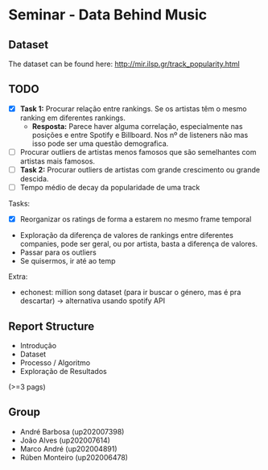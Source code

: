 # Seminar - Data Behind Music

## Dataset

The dataset can be found here: http://mir.ilsp.gr/track_popularity.html

## TODO

- [X] **Task 1:** Procurar relação entre rankings. Se os artistas têm o mesmo ranking em diferentes rankings.
    - **Resposta:** Parece haver alguma correlação, especialmente nas posições e entre Spotify e Billboard. Nos nº de listeners não mas isso pode ser uma questão demografica.
- [ ] Procurar outliers de artistas menos famosos que são semelhantes com artistas mais famosos. 
- [ ] **Task 2:** Procurar outliers de artistas com grande crescimento ou grande descida.
- [ ] Tempo médio de decay da popularidade de uma track

Tasks:

- [X] Reorganizar os ratings de forma a estarem no mesmo frame temporal
- Exploração da diferença de valores de rankings entre diferentes companies, pode ser geral, ou por artista, basta a diferença de valores.
- Passar para os outliers
- Se quisermos, ir até ao temp

Extra:

- echonest: million song dataset (para ir buscar o género, mas é pra descartar) -> alternativa usando spotify API

## Report Structure

- Introdução
- Dataset
- Processo / Algoritmo
- Exploração de Resultados

(>=3 pags)

## Group

- André Barbosa (up202007398)
- João Alves (up202007614)
- Marco André (up202004891)
- Rúben Monteiro (up202006478)
